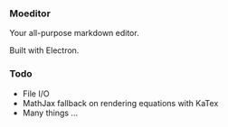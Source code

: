 ### Moeditor
Your all-purpose markdown editor.

Built with Electron.

### Todo
* File I/O
* MathJax fallback on rendering equations with KaTex
* Many things ...
